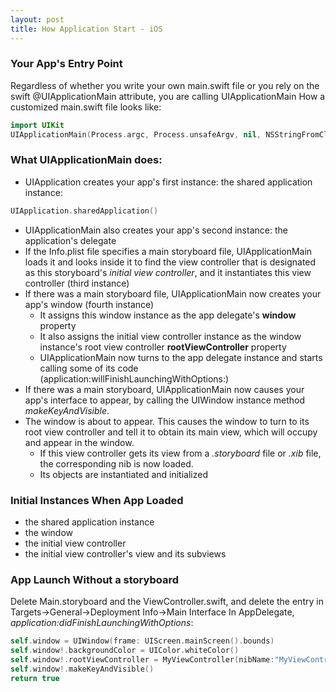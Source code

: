 ```yaml
---
layout: post
title: How Application Start - iOS
---
```


### Your App's Entry Point
Regardless of whether you write your own main.swift file or you rely on the swift @UIApplicationMain attribute, you are calling UIApplicationMain
How a customized main.swift file looks like:

```swift
import UIKit
UIApplicationMain(Process.argc, Process.unsafeArgv, nil, NSStringFromClass(AppDelegate))
```

### What UIApplicationMain does:
- UIApplication creates your app's first instance: the shared application instance:

```swift
UIApplication.sharedApplication()
```

- UIApplicationMain also creates your app's second instance: the application's delegate
- If the Info.plist file specifies a main storyboard file, UIApplicationMain loads it and looks inside it to find the view controller that is designated as this storyboard's _initial_ _view_ _controller_, and it instantiates this view controller (third instance)
- If there was a main storyboard file, UIApplicationMain now creates your app's window (fourth instance)
	* It assigns this window instance as the app delegate's **window** property
	* It also assigns the initial view controller instance as the window instance's root view controller **rootViewController** property
	- UIApplicationMain now turns to the app delegate instance and starts calling some of its code (application:willFinishLaunchingWithOptions:)
- If there was a main storyboard, UIApplicationMain now causes your app's interface to appear, by calling the UIWindow instance method _makeKeyAndVisible_.
- The window is about to appear. This causes the window to turn to its root view controller and tell it to obtain its main view, which will occupy and appear in the window. 
	* If this view controller gets its view from a _.storyboard_ file or _.xib_ file, the corresponding nib is now loaded.
	* Its objects are instantiated and initialized

### Initial Instances When App Loaded
- the shared application instance 
- the window 
- the initial view controller
- the initial view controller's view and its subviews

### App Launch Without a storyboard
Delete Main.storyboard and the ViewController.swift, and delete the entry in Targets->General->Deployment Info->Main Interface
In AppDelegate, _application:didFinishLaunchingWithOptions_:

```swift
self.window = UIWindow(frame: UIScreen.mainScreen().bounds)
self.window!.backgroundColor = UIColor.whiteColor()
self.window!.rootViewController = MyViewController(nibName:"MyViewController", bundle: nil)
self.window!.makeKeyAndVisible()
return true
```
